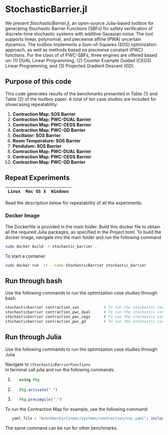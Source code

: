 # StochasticBarrier.jl

We present *StochasticBarrier.jl*, an open-source Julia-based toolbox for generating Stochastic Barrier Functions (SBFs) for safety verification of discrete-time stochastic systems with additive Gaussian noise. The tool supports linear, polynomial, and piecewise affine (PWA) uncertain dynamics. The toolbox implements a Sum-of-Squares (SOS) optimization approach, as well as  methods based on piecewise constant (PWC) functions. For the class of of PWC-SBFs, three engines are offered based on: (1) DUAL Linear Programming, (2) Counter Example Guided (CEGS) Linear Programming, and (3) Projected Gradient Descent (GD).

## Purpose of this code
This code generates results of the benchmarks presented in Table (1) and Table (2) of the toolbox paper.
A total of ten case studies are included for showcasing repeatability:
1.  **Contraction Map: SOS Barrier**
2.  **Contraction Map: PWC-DUAL Barrier**
3.  **Contraction Map: PWC-CEGS Barrier**
4.  **Contraction Map: PWC-GD Barrier**
5.  **Oscillator: SOS Barrier**
6.  **Room Temperature: SOS Barrier**
7.  **Pendulum: SOS Barrier**
8.  **Contraction Map: PWC-DUAL Barrier**
9.  **Contraction Map: PWC-CEGS Barrier**
10. **Contraction Map: PWC-GD Barrier**

## Repeat Experiments
| **`Linux`** | **`Mac OS X`** | **`Windows`** |
|-----------------|---------------------|-------------------------|

Read the description below for repeatability of all the experiments.

### Docker Image
The Dockerfile is provided in the main folder. Build this docker file to obtain all the required Julia packages, as specified in the Project.toml. To build the docker image, navigate into the main folder and run the following command 
```sh
sudo docker build -t stochastic_barrier .
```

To start a container 

```sh
sudo docker run -it --name StochasticBarrier stochastic_barrier
```

## Run through bash

Use the following commands to run the optimization case studies through bash.

```sh
stochasticbarrier contraction_sos           # To run the stochastic contraction map with a SOS barrier
stochasticbarrier contraction_pwc_dual      # To run the stochastic contraction map with a PWC-DUAL barrier
stochasticbarrier contraction_pwc_cegs      # To run the stochastic contraction map with a PWC-CEGS barrier
stochasticbarrier contraction_pwc_gd        # To run the stochastic contraction map with a PWC-GD barrier
```

## Run through Julia
Use the following commands to run the optimization case studies through Julia

Navigate to *```/StochasticBarrierFunctions```* \
In terminal call julia and run the following commands:
1. ```julia
      using Pkg
   ```
2. ```julia 
      Pkg.activate(".") 
   ```
3. ```julia 
      Pkg.precompile(".") 
   ```   

To run the Contraction Map for example, use the following command: 
```julia 
   yaml_file = "benchmarks/linear/systems/contraction/sos.yaml"; include("benchmarks/barrier_synthesis.jl")
```
The same command can be run for other benchmarks.
